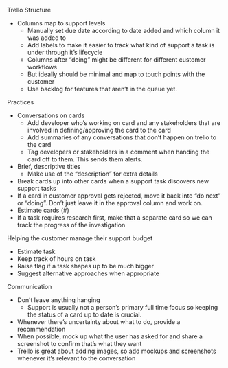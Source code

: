 
Trello Structure

* Columns map to support levels
  * Manually set due date according to date added and which column it was added to
  * Add labels to make it easier to track what kind of support a task is under through it’s lifecycle
  * Columns after “doing” might be different for different customer workflows
  * But ideally should be minimal and map to touch points with the customer
  * Use backlog for features that aren’t in the queue yet.

Practices

* Conversations on cards
  * Add developer who’s working on card and any stakeholders that are involved in defining/approving the card to the card
  * Add summaries of any conversations that don’t happen on trello to the card
  * Tag developers or stakeholders in a comment when handing the card off to them. This sends them alerts.
* Brief, descriptive titles
  * Make use of the “description” for extra details
* Break cards up into other cards when a support task discovers new support tasks
* If a card in customer approval gets rejected, move it back into “do next” or “doing”. Don’t just leave it in the approval column and work on.
* Estimate cards (#)
* If a task requires research first, make that a separate card so we can track the progress of the investigation

Helping the customer manage their support budget

* Estimate task
* Keep track of hours on task
* Raise flag if a task shapes up to be much bigger
* Suggest alternative approaches when appropriate

Communication

* Don’t leave anything hanging
  * Support is usually not a person’s primary full time focus so keeping the status of a card up to date is crucial.
* Whenever there’s uncertainty about what to do, provide a recommendation
* When possible, mock up what the user has asked for and share a screenshot to confirm that’s what they want
* Trello is great about adding images, so add mockups and screenshots whenever it’s relevant to the conversation
